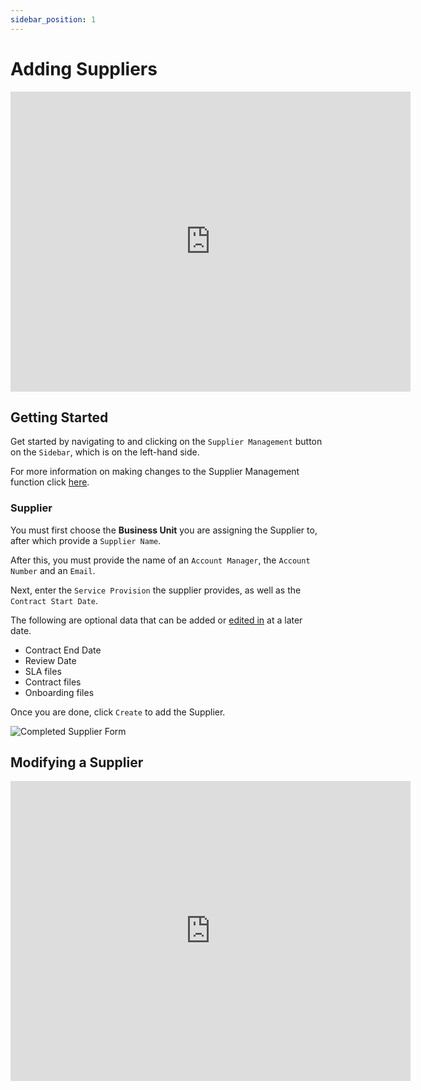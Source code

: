 ```yaml
---
sidebar_position: 1
---
```


# Adding Suppliers

<iframe width="640" height="480" src="https://www.youtube.com/embed/Vq6wZU29mqo" title="Creating a Supplier" alt="11-01 - Supplier Management - Add Supplier (Video)" frameborder="0" allow="accelerometer; clipboard-write; encrypted-media; gyroscope; picture-in-picture; fullscreen" allowfullscreen></iframe>

## Getting Started

Get started by navigating to and clicking on the `Supplier Management` button on the `Sidebar`, which is on the left-hand side.

For more information on making changes to the Supplier Management function click [here][Supplier Management].

### Supplier

You must first choose the **Business Unit** you are assigning the Supplier to, after which provide a `Supplier Name`.

After this, you must provide the name of an `Account Manager`, the `Account Number` and an `Email`.

Next, enter the `Service Provision` the supplier provides, as well as the `Contract Start Date`. 

The following are optional data that can be added or [edited in][Supplier Management] at a later date. 

+ Contract End Date
+ Review Date
+ SLA files
+ Contract files
+ Onboarding files

Once you are done, click `Create` to add the Supplier.

<img src="/img/DocImg/General Information/Supplier_Management/Completed_Supplier_Manager_Form.png" alt="Completed Supplier Form" class="center"/>

## Modifying a Supplier

<iframe width="640" height="480" src="https://www.youtube.com/embed/m8UgQGGE7dI" title="Managing Suppliers" alt="11-02 - Supplier Management - Manage Suppliers (Video)" frameborder="0" allow="accelerometer; clipboard-write; encrypted-media; gyroscope; picture-in-picture; fullscreen" allowfullscreen></iframe>


[Supplier Management]: #modifying-a-supplier